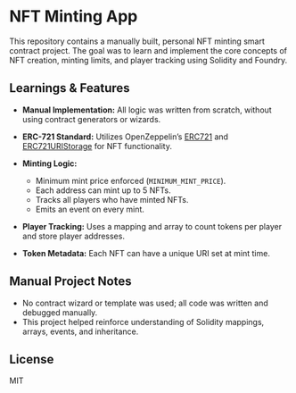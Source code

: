 # NFT Minting App

This repository contains a manually built, personal NFT minting smart contract project. The goal was to learn and implement the core concepts of NFT creation, minting limits, and player tracking using Solidity and Foundry.

## Learnings & Features

- **Manual Implementation:** All logic was written from scratch, without using contract generators or wizards.
- **ERC-721 Standard:** Utilizes OpenZeppelin’s [ERC721](lib/openzeppelin-contracts/contracts/token/ERC721/ERC721.sol) and [ERC721URIStorage](lib/openzeppelin-contracts/contracts/token/ERC721/extensions/ERC721URIStorage.sol) for NFT functionality.

- **Minting Logic:** 
  - Minimum mint price enforced (`MINIMUM_MINT_PRICE`).
  - Each address can mint up to 5 NFTs.
  - Tracks all players who have minted NFTs.
  - Emits an event on every mint.
- **Player Tracking:** Uses a mapping and array to count tokens per player and store player addresses.
- **Token Metadata:** Each NFT can have a unique URI set at mint time.

## Manual Project Notes

- No contract wizard or template was used; all code was written and debugged manually.
- This project helped reinforce understanding of Solidity mappings, arrays, events, and inheritance.

## License

MIT
